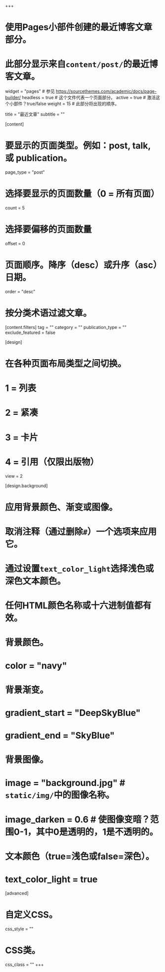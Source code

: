 +++
# 使用Pages小部件创建的最近博客文章部分。
# 此部分显示来自`content/post/`的最近博客文章。

widget = "pages"  # 参见 https://sourcethemes.com/academic/docs/page-builder/
headless = true  # 这个文件代表一个页面部分。
active = true  # 激活这个小部件？true/false
weight = 15  # 此部分将出现的顺序。

title = "最近文章"
subtitle = ""

[content]
  # 要显示的页面类型。例如：post, talk, 或 publication。
  page_type = "post"
  
  # 选择要显示的页面数量（0 = 所有页面）
  count = 5
  
  # 选择要偏移的页面数量
  offset = 0

  # 页面顺序。降序（desc）或升序（asc）日期。
  order = "desc"

  # 按分类术语过滤文章。
  [content.filters]
    tag = ""
    category = ""
    publication_type = ""
    exclude_featured = false
  
[design]
  # 在各种页面布局类型之间切换。
  #   1 = 列表
  #   2 = 紧凑
  #   3 = 卡片
  #   4 = 引用（仅限出版物）
  view = 2
  
[design.background]
  # 应用背景颜色、渐变或图像。
  #   取消注释（通过删除`#`）一个选项来应用它。
  #   通过设置`text_color_light`选择浅色或深色文本颜色。
  #   任何HTML颜色名称或十六进制值都有效。
  
  # 背景颜色。
  # color = "navy"
  
  # 背景渐变。
  # gradient_start = "DeepSkyBlue"
  # gradient_end = "SkyBlue"
  
  # 背景图像。
  # image = "background.jpg"  # `static/img/`中的图像名称。
  # image_darken = 0.6  # 使图像变暗？范围0-1，其中0是透明的，1是不透明的。

  # 文本颜色（true=浅色或false=深色）。
  # text_color_light = true
  
[advanced]
 # 自定义CSS。
 css_style = ""
 
 # CSS类。
 css_class = ""
+++
